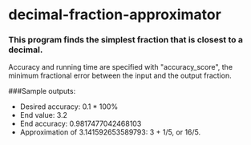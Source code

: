 # decimal-fraction-approximator

### This program finds the simplest fraction that is closest to a decimal.

Accuracy and running time are specified with "accuracy_score", the minimum fractional error
between the input and the output fraction.

###Sample outputs:
* Desired accuracy: 0.1 * 100%
* End value: 3.2
* End accuracy: 0.9817477042468103
* Approximation of 3.141592653589793: 3 + 1/5, or 16/5.

